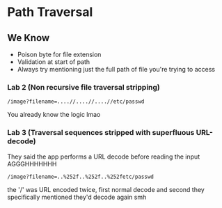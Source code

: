 # Path Traversal

## We Know

* Poison byte for file extension
* Validation at start of path
* Always try mentioning just the full path of file you're trying to access

### Lab 2 (Non recursive file traversal stripping)

`/image?filename=....//....//....//etc/passwd`

You already know the logic lmao

### Lab 3 (Traversal sequences stripped with superfluous URL-decode)

They said the app performs a URL decode before reading the input AGGGHHHHHHH

`/image?filename=..%252f..%252f..%252fetc/passwd`

the '/' was URL encoded twice, first normal decode and second they specifically mentioned they'd decode again smh
